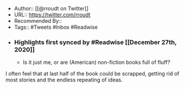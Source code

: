 - Author:: [[@rroudt on Twitter]]
- URL:: https://twitter.com/rroudt
- Recommended By::
- Tags:: #Tweets #Inbox #Readwise
- ### Highlights first synced by #Readwise [[December 27th, 2020]]
    - Is it just me, or are (American) non-fiction books full of fluff?

I often feel that at last half of the book could be scrapped, getting rid of most stories and the endless repeating of ideas. 

